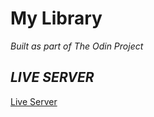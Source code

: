 # My Library

_Built as part of The Odin Project_

## _LIVE SERVER_
[Live Server](https://jimrnst.github.io/myLibrary/)